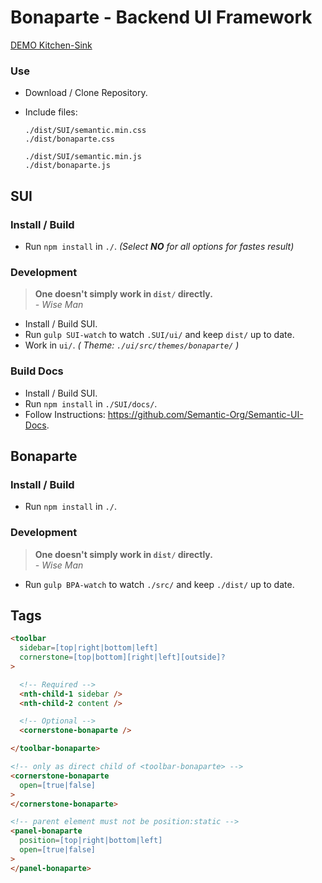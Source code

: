 # Bonaparte - Backend UI Framework

[DEMO Kitchen-Sink](https://github.dowjones.net/pages/adrianp/bonaparte/dist/examples/kitchen-sink)

### Use

- Download / Clone Repository.
- Include files: 

  ```
  ./dist/SUI/semantic.min.css
  ./dist/bonaparte.css

  ./dist/SUI/semantic.min.js
  ./dist/bonaparte.js
  ```

## SUI

### Install / Build

- Run `npm install` in `./`. _(Select **NO** for all options for fastes result)_

### Development

> __One doesn't simply work in `dist/` directly.__ <br>
> _- Wise Man_

- Install / Build SUI.
- Run `gulp SUI-watch` to watch `.SUI/ui/` and keep `dist/` up to date.
- Work in `ui/`. _( Theme: `./ui/src/themes/bonaparte/` )_

### Build Docs 

- Install / Build SUI.
- Run `npm install` in `./SUI/docs/`.
- Follow Instructions: https://github.com/Semantic-Org/Semantic-UI-Docs.


## Bonaparte

### Install / Build

- Run `npm install` in `./`.

### Development

> __One doesn't simply work in `dist/` directly.__ <br>
> _- Wise Man_

- Run `gulp BPA-watch` to watch `./src/` and keep `./dist/` up to date.


## Tags

```html
<toolbar
  sidebar=[top|right|bottom|left]
  cornerstone=[top|bottom][right|left][outside]?
>

  <!-- Required -->
  <nth-child-1 sidebar />
  <nth-child-2 content /> 

  <!-- Optional -->
  <cornerstone-bonaparte />

</toolbar-bonaparte>
```

```html
<!-- only as direct child of <toolbar-bonaparte> -->
<cornerstone-bonaparte
  open=[true|false]
>
</cornerstone-bonaparte>
```

```html
<!-- parent element must not be position:static -->
<panel-bonaparte
  position=[top|right|bottom|left]
  open=[true|false]
>
</panel-bonaparte>
```

